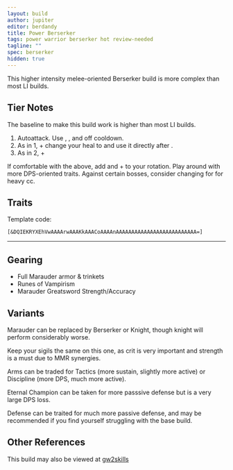 ```yaml
---
layout: build
author: jupiter
editor: berdandy
title: Power Berserker
tags: power warrior berserker hot review-needed
tagline: ""
spec: berserker
hidden: true
---
```


This higher intensity melee-oriented Berserker build is more complex than most LI builds.

## Tier Notes

The baseline to make this build work is higher than most LI builds.

1. Autoattack. Use <span data-aw2-key="F1" data-aw2-skill="29852"></span>, <span data-aw2-key="2" data-aw2-skill="14554"></span>, and <span data-aw2-key="9" data-aw2-skill="14403"></span> off cooldown.
2. As in 1, + change your heal to <span data-aw2-key="6" data-aw2-skill="30189"></span> and use it directly after <span data-aw2-key="F1" data-aw2-skill="29852"></span>.
3. As in 2, + <span data-aw2-key="0" data-aw2-skill="14355"></span>

If comfortable with the above, add <span data-aw2-key="4" data-aw2-skill="14510"></span> and <span data-aw2-key="3" data-aw2-skill="14447"></span>+<span data-aw2-key="5" data-aw2-skill="14446"></span> to your rotation. Play around with more DPS-oriented traits. Against certain bosses, consider changing <span data-aw2-key="8" data-aw2-skill="14404"></span> for <span data-aw2-key="8" data-aw2-skill="29941"></span> for heavy cc.

## Traits

Template code:

`[&DQIEKRYXEhVwAAAArwAAAKkAAACoAAAAnAAAAAAAAAAAAAAAAAAAAAAAAAA=]`

---

<div
  data-armory-embed='skills'
  data-armory-ids='14389,14410,14404,14403,14355'
>
</div>
<div
  data-armory-embed='specializations'
  data-armory-ids='4,22,18'
  data-armory-4-traits='1447,1338,1454'
  data-armory-22-traits='1372,1368,1375'
  data-armory-18-traits='2049,2011,1928'
>
</div>


## Gearing

- Full Marauder armor & trinkets
- Runes of Vampirism
- Marauder Greatsword Strength/Accuracy

## Variants

Marauder can be replaced by Berserker or Knight, though knight will perform considerably worse.

Keep your sigils the same on this one, as crit is very important and strength is a must due to MMR synergies.

Arms can be traded for Tactics (more sustain, slightly more active) or Discipline (more DPS, much more active).

Eternal Champion can be taken for more passsive defense but is a very large DPS loss.

Defense can be traited for much more passive defense, and may be recommended if you find yourself struggling with the base build.

## Other References

This build may also be viewed at [gw2skills](http://gw2skills.net/editor/?PKQAElZwoYTsLWJOSPXtKA-zRRYBRBIG+yIwCIiEwvB-e)

